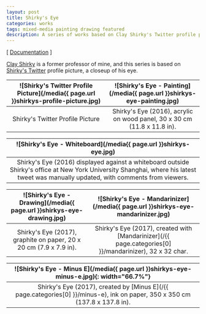 ```yaml
---
layout: post
title: Shirky's Eye
categories: works
tags: mixed-media painting drawing featured
description: A series of works based on Clay Shirky's Twitter profile picture.
---
```


[ [Documentation](https://jackbdu.wordpress.com/2016/11/21/shirkys-eye/) ]

<!--more-->

[Clay Shirky](https://en.wikipedia.org/wiki/Clay_Shirky) is a former professor of mine, and this series is based on [Shirky's Twitter](https://twitter.com/cshirky) profile picture, a closeup of his eye.

![Shirky's Twitter Profile Picture](/media{{ page.url }}shirkys-profile-picture.jpg) | ![Shirky's Eye - Painting](/media{{ page.url }}shirkys-eye-painting.jpg) |
:----------: | :----------: |
Shirky's Twitter Profile Picture | Shirky's Eye (2016), acrylic on wood panel, 30 x 30 cm (11.8 x 11.8 in). |

![Shirky's Eye - Whiteboard](/media{{ page.url }}shirkys-eye.jpg) |
:----------: |
Shirky's Eye (2016) displayed against a whiteboard outside Shirky's office at New York University Shanghai, where his latest tweet was manually updated, with comments from viewers. |

![Shirky's Eye - Drawing](/media{{ page.url }}shirkys-eye-drawing.jpg) | ![Shirky's Eye - Mandarinizer](/media{{ page.url }}shirkys-eye-mandarinizer.jpg)
:----------: | :----------:
Shirky's Eye (2017), graphite on paper, 20 x 20 cm (7.9 x 7.9 in). | Shirky's Eye (2017), created with [Mandarinizer](/{{ page.categories[0] }}/mandarinizer), 32 x 32 char.

![Shirky's Eye - Minus E](/media{{ page.url }}shirkys-eye-minus-e.jpg){: width="66.7%"} |
:----------: |
Shirky's Eye (2017), created by [Minus E](/{{ page.categories[0] }}/minus-e), ink on paper, 350 x 350 cm (137.8 x 137.8 in). |

